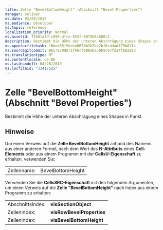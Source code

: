 ```yaml
---
title: Zelle "BevelBottomHeight" (Abschnitt "Bevel Properties")
manager: soliver
ms.date: 03/09/2015
ms.audience: Developer
ms.topic: reference
localization_priority: Normal
ms.assetid: ff681afd-c058-4fce-855f-5075b8c680c2
description: Bestimmt die Höhe der unteren Abschrägung eines Shapes in Punkt.
ms.openlocfilehash: f0bed55f5ddeb8676b2b2bc2bf0cddad779b011c
ms.sourcegitcommit: 8657170d071f9bcf680aba50b9c07f2a4fb82283
ms.translationtype: MT
ms.contentlocale: de-DE
ms.lasthandoff: 04/28/2019
ms.locfileid: "33417525"
---
```

# <a name="bevelbottomheight-cell-bevel-properties-section"></a>Zelle "BevelBottomHeight" (Abschnitt "Bevel Properties")

Bestimmt die Höhe der unteren Abschrägung eines Shapes in Punkt. 
  
## <a name="remarks"></a>Hinweise

Um einen Verweis auf die **Zelle BevelBottomHeight** anhand des Namens aus einer anderen Formel, nach dem Wert des **N-Attributs** eines **Cell-Elements** oder aus einem Programm mit der **CellsU-Eigenschaft** zu erhalten, verwenden Sie: 
  
|||
|:-----|:-----|
| Zellenname:  <br/> | BevelBottomHeight  <br/> |
   
Verwenden Sie die **CellsSRC-Eigenschaft** mit den folgenden Argumenten, um einen Verweis auf die **Zelle "BevelBottomHeight"** nach Index aus einem Programm zu erhalten: 
  
|||
|:-----|:-----|
| Abschnittsindex:  <br/> |**visSectionObject** <br/> |
| Zeilenindex:  <br/> |**visRowBevelProperties** <br/> |
| Zellenindex:  <br/> |**visBevelBottomHeight** <br/> |
   

